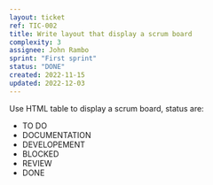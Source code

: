 ```yaml
---
layout: ticket
ref: TIC-002
title: Write layout that display a scrum board
complexity: 3
assignee: John Rambo
sprint: "First sprint"
status: "DONE"
created: 2022-11-15
updated: 2022-12-03
---
```

Use HTML table to display a scrum board, status are:

* TO DO
* DOCUMENTATION
* DEVELOPEMENT
* BLOCKED
* REVIEW
* DONE
